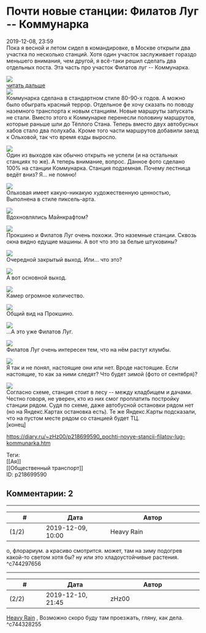Почти новые станции: Филатов Луг -- Коммунарка
==============================================

  
2019-12-08, 23:59  
 Пока я весной и летом сидел в командировке, в Москве открыли два участка по несколько станций. Хотя один участок заслуживает гораздо меньшего внимания, чем другой, я всё-таки решил сделать два отдельных поста. Эта часть про участок Филатов луг -- Коммунарка.   
   
   [![](pics/ViPndlsl.jpg)](https://i.imgur.com/ViPndls.jpg)     
  [читать дальше](https://zHz00.diary.ru/p218699590.htm?index=1#linkmore218699590m1)       
  [![](pics/udPoOT1l.jpg)](https://i.imgur.com/udPoOT1.jpg)    
 Коммунарка сделана в стандартном стиле 80-90-х годов. А можно было обыграть красный террор. Отдельное фе хочу сказать по поводу наземного транспорта к новым станциям. Новые маршруты запускать не стали. Вместо этого к Коммунарке перенесли половину маршрутов, которые раньше шли до Тёплого Стана. Теперь вместо двух автобусных хабов стало два полухаба. Кроме того части маршрутов добавили заезд к Ольховой, так что время езды выросло.   
   
  [![](pics/VpoS1AFl.jpg)](https://i.imgur.com/VpoS1AF.jpg)    
 Один из выходов как обычно открыть не успели (и на остальных станциях то же). А теперь внимание, вопрос. Данное фото сделано 100% на станции Коммунарка. Станция подземная. Почему лестница ведёт вниз? Я... не помню!   
   
  [![](pics/2l9vLoxl.jpg)](https://i.imgur.com/2l9vLox.jpg)    
 Ольховая имеет какую-никакую художественную ценностью, Выполнена в стиле пиксель-арта.   
   
  [![](pics/1Bco2FZl.jpg)](https://i.imgur.com/1Bco2FZ.jpg)    
 Вдохновлялись Майнкрафтом?   
   
  [![](pics/sCqaCv0l.jpg)](https://i.imgur.com/sCqaCv0.jpg)    
 Прокшино и Филатов Луг очень похожи. Это наземные станции. Сквозь окна видно едущие машины. А вот что это за белые штуковины?   
   
  [![](pics/csJh3W8l.jpg)](https://i.imgur.com/csJh3W8.jpg)    
 Очередной закрытый выход. Или... что это?   
   
  [![](pics/epsOxdel.jpg)](https://i.imgur.com/epsOxde.jpg)    
 А вот основной выход.   
   
  [![](pics/aVoB8Lgl.jpg)](https://i.imgur.com/aVoB8Lg.jpg)    
 Камер огромное количество.   
   
  [![](pics/RDjrq1Ol.jpg)](https://i.imgur.com/RDjrq1O.jpg)    
 Общий вид на Прокшино.   
   
  [![](pics/HkyBNqcl.jpg)](https://i.imgur.com/HkyBNqc.jpg)    
 ...А это уже Филатов Луг.   
   
  [![](pics/yMCBUSil.jpg)](https://i.imgur.com/yMCBUSi.jpg)    
 Филатов Луг очень интересен тем, что на нём растут клумбы.   
   
  [![](pics/ylh9COLl.jpg)](https://i.imgur.com/ylh9COL.jpg)    
 Я так и не понял, настоящие они или нет. Вроде настоящие. Если настоящие, то как за ними следят? Что будет зимой (фото от сентября)?   
   
  [![](pics/Okq3MRcl.jpg)](https://i.imgur.com/Okq3MRc.jpg)    
 Согласно схеме, станция стоит в лесу -- между кладбищем и дачами. Честно говоря, не уверен, кто из них смог проплатить постройку станции рядом. Судя по схеме, даже автобусной остановки рядом нет (но на Яндекс.Картах остановка есть). Те же Яндекс.Карты подсказали, что на пустом месте рядом со станцией будет ТЦ.   
  [конец]     
  
<https://diary.ru/~zHz00/p218699590_pochti-novye-stancii-filatov-lug-kommunarka.htm>  
  
Теги:  
[[Ая]]  
[[Общественный транспорт]]  
ID: p218699590  


Комментарии: 2
--------------

  


---



|         #         |              Дата              |                     Автор                     |           ID           |
| --- | --- | --- | --- |
| (1/2) | 2019-12-09, 10:00 | Heavy Rain | c744297656 |

  
 о, флорариум. а красиво смотрится. может, там на зиму подогрев какой-то светом хотя бы? ну или это хладоустойчивые растения.   
 ^c744297656

---



|         #         |              Дата              |                     Автор                     |           ID           |
| --- | --- | --- | --- |
| (2/2) | 2019-12-10, 21:45 | zHz00 | c744328255 |

  
  [Heavy Rain](http://kogacz.diary.ru "dear j ournal")  , Возможно скоро буду там проезжать, гляну, как дела.   
 ^c744328255